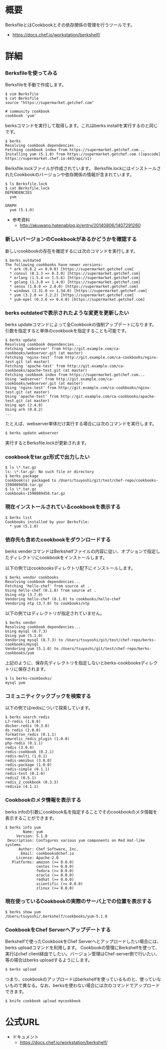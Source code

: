 # 概要
BerksfileとはCookbookとその依存関係の管理を行うツールです。
- https://docs.chef.io/workstation/berkshelf/

# 詳細

### Berksfileを使ってみる

Berksfileを手動で作成します。
```
$ vim Berksfile
$ cat Berksfile
source "https://supermarket.getchef.com"

# community cookbook
cookbook 'yum'
```

berksコマンドを実行して取得します。これはberks installを実行するのと同じです。
```
$ berks
Resolving cookbook dependencies...
Fetching cookbook index from https://supermarket.getchef.com...
Installing yum (5.1.0) from https://supermarket.getchef.com ([opscode] https://supermarket.chef.io:443/api/v1)
```

Berksfile.lockファイルが作成されています。
Berksfile.lockにはインストールされたCookbookのバージョンや依存関係の情報が含まれています。
```
$ ls Berksfile.lock
$ cat Berksfile.lock 
DEPENDENCIES
  yum

GRAPH
  yum (5.1.0)
```

- 参考資料
  - http://akuwano.hatenablog.jp/entry/20140806/1407291260


### 新しいバージョンのCookbookがあるかどうかを確認する
新しいcookbookの存在を確認するには次のコマンドを実行します。
```
$ berks outdated
The following cookbooks have newer versions:
  * ark (0.8.2 => 0.9.0) [https://supermarket.getchef.com]
  * consul (0.2.3 => 0.3.0) [https://supermarket.getchef.com]
  * erlang (1.5.4 => 1.5.6) [https://supermarket.getchef.com]
  * golang (1.3.0 => 1.4.0) [https://supermarket.getchef.com]
  * sensu (1.0.0 => 2.0.0) [https://supermarket.getchef.com]
  * windows (1.31.0 => 1.34.0) [https://supermarket.getchef.com]
  * yum (3.2.0 => 3.2.2) [https://supermarket.getchef.com]
  * yum-epel (0.3.6 => 0.4.0) [https://supermarket.getchef.com]
```

### berks outdatedで表示されたような変更を更新したい

berks updateコマンドによって全Cookbookの強制アップデートになります。
引数を指定すると単体のcookbookを指定することも可能です。
```
$ berks update
Resolving cookbook dependencies...
Fetching 'webserver' from http://git.example.com/ca-cookbooks/webserver.git (at master)
Fetching 'nginx-test' from http://git.example.com/ca-cookbooks/nginx-test.git (at master)
Fetching 'apache-test' from http://git.example.com/ca-cookbooks/apache-test.git (at master)
Fetching cookbook index from https://supermarket.getchef.com...
Using 'webserver' from http://git.example.com/ca-cookbooks/webserver.git (at master)
Using 'nginx-test' from http://git.example.com/ca-cookbooks/nginx-test.git (at master)
Using 'apache-test' from http://git.example.com/ca-cookbooks/apache-test.git (at master)
Using apt (2.4.0)
Using ark (0.8.2)
...
```

たとえば、webserver単体だけ実行する場合には次のコマンドを実行します。
```
$ berks update webserver
```

実行するとBerksfile.lockが更新されます。

### cookbookをtar.gz形式で出力したい

```
$ ls \*.tar.gz
ls: \*.tar.gz: No such file or directory
$ berks package
Cookbook(s) packaged to /Users/tsuyoshi/git/test/chef-repo/cookbooks-1598089458.tar.gz
$ ls \*.tar.gz
cookbooks-1598089458.tar.gz
```

### 現在インストールされているcookbookを表示する
```
$ berks list
Cookbooks installed by your Berksfile:
  * yum (5.1.0)
```

### 依存先も含めたcookbookをダウンロードする
berks venderコマンドはBerkshelfファイルの内容に従い、オプションで指定したディレクトリにcookbookをインストールします。


以下の例ではcookbooksディレクトリ配下にインストールします。
```
$ berks vendor cookbooks
Resolving cookbook dependencies...
Fetching 'hello-chef' from source at .
Using hello-chef (0.1.0) from source at .
Using ntp (3.7.0)
Vendoring hello-chef (0.1.0) to cookbooks/hello-chef
Vendoring ntp (3.7.0) to cookbooks/ntp
```

以下の例ではディレクトリが指定されていません。
```
$ berks vendor
Resolving cookbook dependencies...
Using mysql (8.7.3)
Using yum (5.1.0)
Vendoring mysql (8.7.3) to /Users/tsuyoshi/git/test/chef-repo/berks-cookbooks/mysql
Vendoring yum (5.1.0) to /Users/tsuyoshi/git/test/chef-repo/berks-cookbooks/yum
```

上記のように、保存先ディレクトリを指定しないとberks-cookbooksディレクトリに保存されます。
```
$ ls berks-cookbooks/
mysql yum
```

### コミュニティクックブックを検索する

以下の例ではredisについて探索しています。
```
$ berks search redis
L7-redis (1.0.8)
docker-redis (0.3.0)
ds_redis (2.0.0)
formatron_redis (0.1.1)
newrelic_redis_plugin (1.0.0)
php-redis (0.1.1)
redis (3.0.4)
redis-cookbook (0.2.1)
redis-multi (1.0.1)
redis-omnibus (3.0.0)
redis-package (1.0.0)
redis-simple (0.1.1)
redis-test (0.2.0)
redis2 (0.5.1)
redis_2_cookbook (0.3.3)
redisio (4.1.1)
```

### Cookbookのメタ情報を表示する
berks infoの引数にcookbook名を指定することでそのcookbookのメタ情報を表示することができます。
```
$ berks info yum
        Name: yum
     Version: 5.1.0
 Description: Configures various yum components on Red Hat-like systems
      Author: Chef Software, Inc.
       Email: cookbooks@chef.io
     License: Apache-2.0
   Platforms: amazon (>= 0.0.0)
              centos (>= 0.0.0)
              fedora (>= 0.0.0)
              oracle (>= 0.0.0)
              redhat (>= 0.0.0)
              scientific (>= 0.0.0)
              zlinux (>= 0.0.0)
```

### 現在使っているCookbookの実際のサーバ上での位置を表示する
```
$ berks show yum
/Users/tsuyoshi/.berkshelf/cookbooks/yum-5.1.0
```

### CookbookをChef Serverへアップデートする
Berkshelfで使ったCookbookをChef Serverへとアップロードしたい場合には、berks uploadコマンドを利用します。
Cookbookの管理にBerkshelfを使って、実行はchef client経由でしたい。バージョン管理はChef-server側で行いたい、等の場合はberks uploadするようにします。
```
$ berks upload
```

つまり、cookbookのアップロードはberkshelfを使っているものと、使っていないもので異なる。なお、berksを使わない場合には次のコマンドでアップロードできます。
```
$ knife cookbook upload mycookbook
```


# 公式URL
- ドキュメント
  - https://docs.chef.io/workstation/berkshelf/
